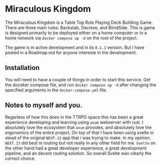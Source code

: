 # Miraculous Kingdom

The Miraculous Kingdom is a Table Top Role Playing Deck Building Game. There are three main rules: Backstab, Decieve, and BlindSide. This is game is designed primarily to be deployed either on a home computer or in a home network via `docker compose up -d` on the root of the project.

The game is in active development and in its `0.1.1` version. But I have posted in a Roadmap.md for anyone intereste in the development.

## Installation
You will need to have a couple of things in order to start this service. Get the doceker compose file, and run `docker compose up -d` after changing the specified arguments in the `docker-compose.yml` file.

## Notes to myself and you.
Regarless of how this does in the TTRPG space this has been a great experience developing and learning using `axum` webserver with rust. I absolutely love the ecosystem that `axum` provides, and absolutely love the ergonomics of the entire project. On top of that I have been using svelte in stead of the original `NEXT.13` app that i was trying to make. In my opinion, `NEXT.13` did best in routing but not really in any other field for me. `Svelte` on the other hand had a great developer experience, a great development pipeline, and an decent routing solution. So overall Svelte was clearly the correct choice.

